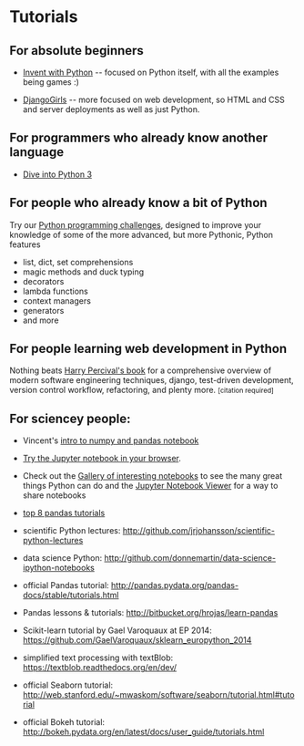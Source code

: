 # Tutorials

## For absolute beginners

* [Invent with Python](http://inventwithpython.com/) -- focused on Python itself, with all the examples being games :)

* [DjangoGirls](http://tutorial.djangogirls.com/) -- more focused on web development, so HTML and CSS and server deployments as well as just Python.


## For programmers who already know another language

* [Dive into Python 3](http://www.diveintopython3.net/)


## For people who already know a bit of Python

Try our [Python programming challenges](../challenges), designed to improve your knowledge
of some of the more advanced, but more Pythonic, Python features

* list, dict, set comprehensions
* magic methods and duck typing
* decorators
* lambda functions
* context managers
* generators 
* and more


## For people learning web development in Python

Nothing beats [Harry Percival's book](https://www.obeythetestinggoat.com) for a comprehensive overview of modern software engineering techniques, django, test-driven development, version control workflow, refactoring, and plenty more.  <small>[citation required]</small>


## For sciencey people:

* Vincent's [intro to numpy and pandas notebook](https://github.com/koaning/python_data_intro/tree/master)

* [Try the Jupyter notebook in your browser](http://jupyter.readthedocs.io/en/latest/tryjupyter.html).

* Check out the [Gallery of interesting notebooks](https://github.com/ipython/ipython/wiki/A-gallery-of-interesting-IPython-Notebooks)
  to see the many great things Python can do and the
  [Jupyter Notebook Viewer](http://nbviewer.jupyter.org/) for a way to share notebooks

* [top 8 pandas tutorials](http://www.dataschool.io/best-python-pandas-resources/)

* scientific Python lectures: http://github.com/jrjohansson/scientific-python-lectures
* data science Python: http://github.com/donnemartin/data-science-ipython-notebooks
* official Pandas tutorial: http://pandas.pydata.org/pandas-docs/stable/tutorials.html
* Pandas lessons & tutorials: http://bitbucket.org/hrojas/learn-pandas
* Scikit-learn tutorial by Gael Varoquaux at EP 2014: https://github.com/GaelVaroquaux/sklearn_europython_2014
* simplified text processing with textBlob: https://textblob.readthedocs.org/en/dev/
* official Seaborn tutorial: http://web.stanford.edu/~mwaskom/software/seaborn/tutorial.html#tutorial
* official Bokeh tutorial: http://bokeh.pydata.org/en/latest/docs/user_guide/tutorials.html




